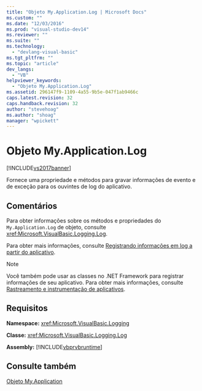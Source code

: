 ```yaml
---
title: "Objeto My.Application.Log | Microsoft Docs"
ms.custom: ""
ms.date: "12/03/2016"
ms.prod: "visual-studio-dev14"
ms.reviewer: ""
ms.suite: ""
ms.technology: 
  - "devlang-visual-basic"
ms.tgt_pltfrm: ""
ms.topic: "article"
dev_langs: 
  - "VB"
helpviewer_keywords: 
  - "Objeto My.Application.Log"
ms.assetid: 296147f9-1109-4a55-9b5e-047f1ab9466c
caps.latest.revision: 32
caps.handback.revision: 32
author: "stevehoag"
ms.author: "shoag"
manager: "wpickett"
---
```

# Objeto My.Application.Log
[!INCLUDE[vs2017banner](../../../csharp/includes/vs2017banner.md)]

Fornece uma propriedade e métodos para gravar informações de evento e de exceção para os ouvintes de log do aplicativo.  
  
## Comentários  
 Para obter informações sobre os métodos e propriedades do `My.Application.Log` de objeto, consulte <xref:Microsoft.VisualBasic.Logging.Log>.  
  
 Para obter mais informações, consulte [Registrando informações em log a partir do aplicativo](../../../visual-basic/developing-apps/programming/log-info/logging-information-from-the-application.md).  
  
> [!NOTE]
>  Você também pode usar as classes no .NET Framework para registrar informações de seu aplicativo. Para obter mais informações, consulte [Rastreamento e instrumentação de aplicativos](../Topic/Tracing%20and%20Instrumenting%20Applications.md).  
  
## Requisitos  
 **Namespace:** <xref:Microsoft.VisualBasic.Logging>  
  
 **Classe:** <xref:Microsoft.VisualBasic.Logging.Log>  
  
 **Assembly:** [!INCLUDE[vbprvbruntime](../../../visual-basic/language-reference/objects/includes/vbprvbruntime_md.md)]  
  
## Consulte também  
 [Objeto My.Application](../../../visual-basic/language-reference/objects/my-application-object.md)